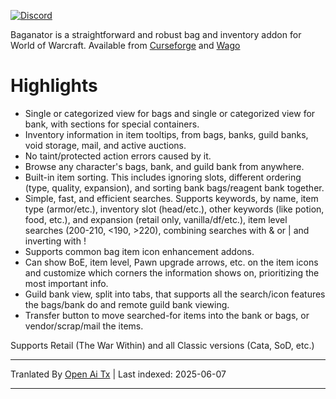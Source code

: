[![Discord](https://shields.io/badge/discord-comment-lightblue?logo=discord&style=for-the-badge)](https://discord.gg/TtSN6DxSky)

Baganator is a straightforward and robust bag and inventory addon for World of Warcraft. Available from [Curseforge](https://www.curseforge.com/wow/addons/baganator) and [Wago](https://addons.wago.io/addons/baganator/)

# Highlights

*   Single or categorized view for bags and single or categorized view for bank, with sections for special containers.
*   Inventory information in item tooltips, from bags, banks, guild banks, void storage, mail, and active auctions.
*   No taint/protected action errors caused by it.
*   Browse any character's bags, bank, and guild bank from anywhere.
*   Built-in item sorting. This includes ignoring slots, different ordering (type, quality, expansion), and sorting bank bags/reagent bank together.
*   Simple, fast, and efficient searches. Supports keywords, by name, item type (armor/etc.), inventory slot (head/etc.), other keywords (like potion, food, etc.), and expansion (retail only, vanilla/df/etc.), item level searches (200-210, <190, >220), combining searches with & or | and inverting with !
*   Supports common bag item icon enhancement addons.
*   Can show BoE, item level, Pawn upgrade arrows, etc. on the item icons and customize which corners the information shows on, prioritizing the most important info.
*   Guild bank view, split into tabs, that supports all the search/icon features the bags/bank do and remote guild bank viewing.
*   Transfer button to move searched-for items into the bank or bags, or vendor/scrap/mail the items.

Supports Retail (The War Within) and all Classic versions (Cata, SoD, etc.)

---

Tranlated By [Open Ai Tx](https://github.com/OpenAiTx/OpenAiTx) | Last indexed: 2025-06-07

---